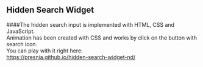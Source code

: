 ## Hidden Search Widget

####The hidden search input is implemented with HTML, CSS and JavaScript.<br>
Animation has been created with CSS and works by click on the button with search icon.<br>
You can play with it right here:<br>
https://presnia.github.io/hidden-search-widget-nd/

